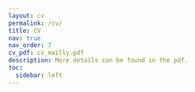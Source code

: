 ```yaml
---
layout: cv
permalink: /cv/
title: CV
nav: true
nav_order: 7
cv_pdf: cv_mailly.pdf
description: More details can be found in the pdf.
toc:
  sidebar: left
---
```

